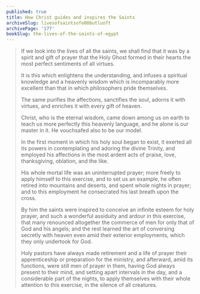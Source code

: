 ```yaml
---
published: true
title: How Christ guides and inspires the Saints
archiveSlug: livesofsaintsofe00butluoft
archivePage: '177'
bookSlug: the-lives-of-the-saints-of-egypt
---
```


> If we look into the lives of all the saints, we shall find that it was by a spirit and gift of prayer that the Holy Ghost formed in their hearts the most perfect sentiments of all virtues.
>
> It is this which enlightens the understanding, and infuses a spiritual knowledge and a heavenly wisdom which is incomparably more excellent than that in which philosophers pride themselves.
>
> The same purifies the affections, sanctifies the soul, adorns it with virtues, and enriches it with every gift of heaven.
>
> Christ, who is the eternal wisdom, came down among us on earth to teach us more perfectly this heavenly language, and he alone is our master in it. He vouchsafed also to be our model.
>
> In the first moment in which his holy soul began to exist, it exerted all its powers in contemplating and adoring the divine Trinity, and employed his affections in the most ardent acts of praise, love, thanksgiving, oblation, and the like.
>
> His whole mortal life was an uninterrupted prayer; more freely to apply himself to this exercise, and to set us an example, he often retired into mountains and deserts, and spent whole nights in prayer; and to this employment he consecrated his last breath upon the cross.
>
> By him the saints were inspired to conceive an infinite esteem for holy prayer, and such a wonderful assiduity and ardour in this exercise, that many renounced altogether the commerce of men for only that of God and his angels; and the rest learned the art of conversing secretly with heaven even amid their exterior employments, which they only undertook for God.
>
> Holy pastors have always made retirement and a life of prayer their apprenticeship or preparation for the ministry, and afterward, amid its functions, were still men of prayer in them, having God always present to their mind, and setting apart intervals in the day, and a considerable part of the nights, to apply themselves with their whole attention to this exercise, in the silence of all creatures.
